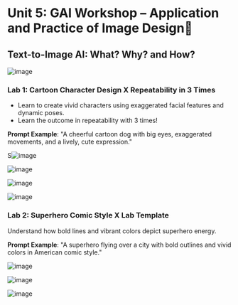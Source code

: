 # Unit 5: GAI Workshop – Application and Practice of Image Design🚀

## Text-to-Image AI: What? Why? and How? 

![image](https://github.com/user-attachments/assets/b934e785-1444-487c-b610-b13c4414772d)

### **Lab 1: Cartoon Character Design X Repeatability in 3 Times**

- Learn to create vivid characters using exaggerated facial features and dynamic poses.
- Learn the outcome in repeatability with 3 times!

**Prompt Example**: "A cheerful cartoon dog with big eyes, exaggerated movements, and a lively, cute expression."

S![image](https://github.com/user-attachments/assets/8b6362c5-b5de-4cf8-8321-a5c7e3982008)

![image](https://github.com/user-attachments/assets/ebf2ee59-db03-4b3b-afd7-b5a461fcb143)

![image](https://github.com/user-attachments/assets/aba6a316-935e-49a6-b5ad-231125e7a3c8)

![image](https://github.com/user-attachments/assets/d8151f38-ef9b-44ca-9958-fa122dcdc5ee)

### **Lab 2: Superhero Comic Style X Lab Template**

Understand how bold lines and vibrant colors depict superhero energy.

**Prompt Example**: "A superhero flying over a city with bold outlines and vivid colors in American comic style."

![image](https://github.com/user-attachments/assets/4b0b8c2e-0e54-427b-858f-36c3ee05584c)

![image](https://github.com/user-attachments/assets/acc2f547-5676-4c66-83fb-70041de1441d)

![image](https://github.com/user-attachments/assets/e5b8ec59-38c5-49af-a40c-c6a8ffb05d9a)

